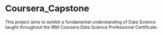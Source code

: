 # Coursera_Capstone
This project aims to exhibit a fundamental understanding of Data Science taught throughout the IBM Coursera Data Science Professional Certificate.
